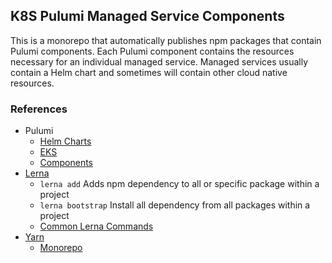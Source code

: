 ## K8S Pulumi Managed Service Components

This is a monorepo that automatically publishes npm packages that contain Pulumi components.
Each Pulumi component contains the resources necessary for an individual managed service.  Managed services
usually contain a Helm chart and sometimes will contain other cloud native resources.

### References

* Pulumi
    * [Helm Charts](https://www.pulumi.com/docs/tutorials/kubernetes/wordpress-chart/)
    * [EKS](https://www.pulumi.com/docs/tutorials/kubernetes/eks/)
    * [Components](https://www.pulumi.com/docs/tutorials/aws/s3-folder-component/)
* [Lerna](https://github.com/lerna/lerna/blob/master/README.md)
    * `lerna add` Adds npm dependency to all or specific package within a project
    * `lerna bootstrap` Install all dependency from all packages within a project
    * [Common Lerna Commands](https://medium.com/@jsilvax/a-workflow-guide-for-lerna-with-yarn-workspaces-60f97481149d)
* [Yarn](https://yarnpkg.com/en/docs/usage)
    * [Monorepo](https://medium.com/mitterio/multirepo-to-lerna-js-monorepo-80f6657cb443)
